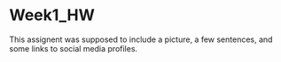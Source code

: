 # Week1_HW
<p>This assignent was supposed to include a picture, a few sentences, and some links to social media profiles.</p>
